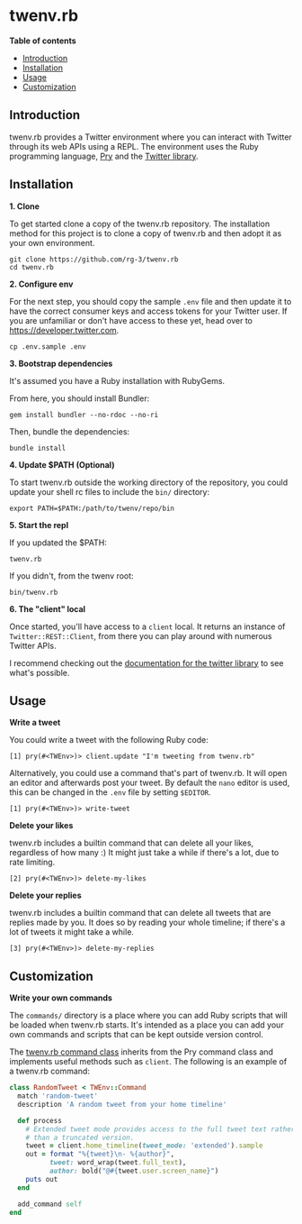 # twenv.rb

**Table of contents**

* [Introduction](#introduction)
* [Installation](#installation)
* [Usage](#usage)
* [Customization](#custom)


## <a id='#introduction'> Introduction </a>

twenv.rb provides a Twitter environment where you can interact with Twitter
through its web APIs using a REPL. The environment uses the Ruby programming language,
[Pry](https://github.com/pry/pry#readme) and the [Twitter library](https://github.com/sferik/twitter).

## <a id='#installation'> Installation </a>

__1. Clone__

To get started clone a copy of the twenv.rb repository.
The installation method for this project is to clone a copy of twenv.rb and
then adopt it as your own environment.  

	git clone https://github.com/rg-3/twenv.rb
	cd twenv.rb

__2. Configure env__

For the next step, you should copy the sample `.env` file and then update it to
have the correct consumer keys and access tokens for your Twitter user. If you
are unfamiliar or don't have access to these yet, head over to https://developer.twitter.com.

	cp .env.sample .env

__3. Bootstrap dependencies__

It's assumed you have a Ruby installation with RubyGems.

From here, you should install Bundler:

	gem install bundler --no-rdoc --no-ri

Then, bundle the dependencies:

	bundle install

__4. Update $PATH (Optional)__

To start twenv.rb outside the working directory of the repository, you
could update your shell rc files to include the `bin/` directory:

	export PATH=$PATH:/path/to/twenv/repo/bin

__5. Start the repl__

If you updated the $PATH:

	twenv.rb

If you didn't, from the twenv root:

	bin/twenv.rb

__6. The "client" local__

Once started, you'll have access to a `client` local. It returns an instance
of `Twitter::REST::Client`, from there you can play around with numerous
Twitter APIs.

I recommend checking out the
[documentation for the twitter library](https://www.rubydoc.info/gems/twitter)
to see what's possible.

## <a id='usage'> Usage </a>

__Write a tweet__

You could write a tweet with the following Ruby code:

    [1] pry(#<TWEnv>)> client.update "I'm tweeting from twenv.rb"

Alternatively, you could use a command that's part of twenv.rb. It will open an editor and
afterwards post your tweet. By default the `nano` editor is used, this can
be changed in the `.env` file by setting `$EDITOR`.

    [1] pry(#<TWEnv>)> write-tweet

__Delete your likes__

twenv.rb includes a builtin command that can delete all your likes, regardless
of how many :) It might just take a while if there's a lot, due to rate limiting.

    [2] pry(#<TWEnv>)> delete-my-likes

__Delete your replies__

twenv.rb includes a builtin command that can delete all tweets that are replies
made by you. It does so by reading your whole timeline; if there's a lot of
tweets it might take a while.

    [3] pry(#<TWEnv>)> delete-my-replies

## <a id='custom'>Customization</a>

__Write your own commands__

The `commands/` directory is a place where you can add Ruby scripts that will be
loaded when twenv.rb starts. It's intended as a place you can add your own commands
and scripts that can be kept outside version control.

The [twenv.rb command class](https://github.com/rg-3/tenv.rb/blob/master/lib/twenv/command.rb)
inherits from the Pry command class and implements useful methods such as `client`. The following
is an example of a twenv.rb command:

```ruby
class RandomTweet < TWEnv::Command
  match 'random-tweet'
  description 'A random tweet from your home timeline'

  def process
    # Extended tweet mode provides access to the full tweet text rather
    # than a truncated version.
    tweet = client.home_timeline(tweet_mode: 'extended').sample
    out = format "%{tweet}\n- %{author}",
          tweet: word_wrap(tweet.full_text),
          author: bold("@#{tweet.user.screen_name}")
    puts out
  end

  add_command self
end
```
